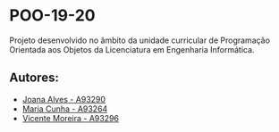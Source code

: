 # **POO-19-20**
Projeto desenvolvido no âmbito da unidade curricular de Programação Orientada aos Objetos da Licenciatura em Engenharia Informática.

## **Autores**:
- [Joana Alves - A93290](https://github.com/marshaia)   
- [Maria Cunha - A93264](https://github.com/stellaechild)
- [Vicente Moreira - A93296](https://github.com/VicShadow)
